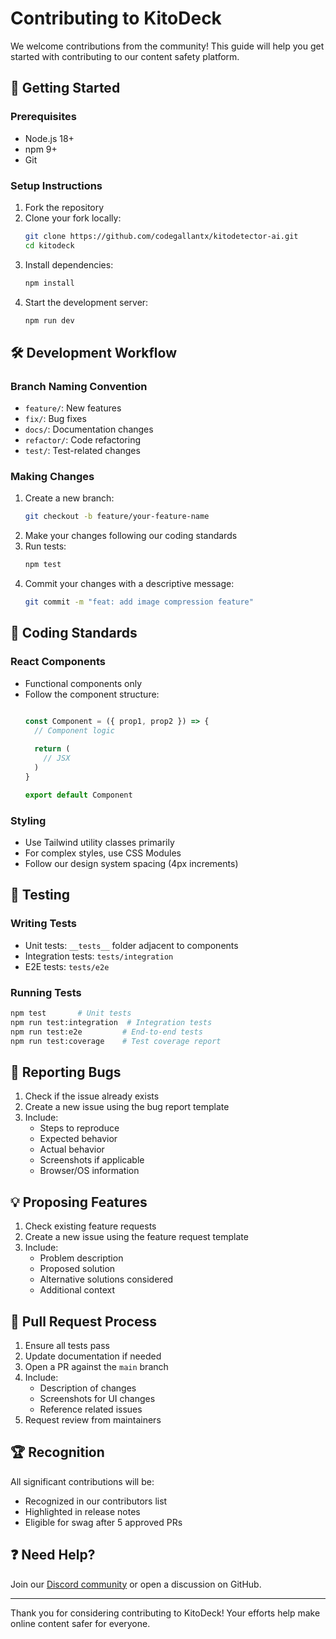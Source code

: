 # Contributing to KitoDeck

We welcome contributions from the community! This guide will help you get started with contributing to our content safety platform.

## 🚀 Getting Started

### Prerequisites
- Node.js 18+
- npm 9+
- Git

### Setup Instructions
1. Fork the repository
2. Clone your fork locally:
   ```bash
   git clone https://github.com/codegallantx/kitodetector-ai.git
   cd kitodeck
   ```
3. Install dependencies:
   ```bash
   npm install
   ```
4. Start the development server:
   ```bash
   npm run dev
   ```

## 🛠 Development Workflow

### Branch Naming Convention
- `feature/`: New features
- `fix/`: Bug fixes
- `docs/`: Documentation changes
- `refactor/`: Code refactoring
- `test/`: Test-related changes

### Making Changes
1. Create a new branch:
   ```bash
   git checkout -b feature/your-feature-name
   ```
2. Make your changes following our coding standards
3. Run tests:
   ```bash
   npm test
   ```
4. Commit your changes with a descriptive message:
   ```bash
   git commit -m "feat: add image compression feature"
   ```

## 📝 Coding Standards

### React Components
- Functional components only
- Follow the component structure:
  ```jsx

  const Component = ({ prop1, prop2 }) => {
    // Component logic
    
    return (
      // JSX
    )
  }

  export default Component
  ```

### Styling
- Use Tailwind utility classes primarily
- For complex styles, use CSS Modules
- Follow our design system spacing (4px increments)

## 🧪 Testing

### Writing Tests
- Unit tests: `__tests__` folder adjacent to components
- Integration tests: `tests/integration`
- E2E tests: `tests/e2e`

### Running Tests
```bash
npm test       # Unit tests
npm run test:integration  # Integration tests
npm run test:e2e         # End-to-end tests
npm run test:coverage    # Test coverage report
```

## 🐛 Reporting Bugs

1. Check if the issue already exists
2. Create a new issue using the bug report template
3. Include:
   - Steps to reproduce
   - Expected behavior
   - Actual behavior
   - Screenshots if applicable
   - Browser/OS information

## 💡 Proposing Features

1. Check existing feature requests
2. Create a new issue using the feature request template
3. Include:
   - Problem description
   - Proposed solution
   - Alternative solutions considered
   - Additional context

## 🔄 Pull Request Process

1. Ensure all tests pass
2. Update documentation if needed
3. Open a PR against the `main` branch
4. Include:
   - Description of changes
   - Screenshots for UI changes
   - Reference related issues
5. Request review from maintainers

## 🏆 Recognition

All significant contributions will be:
- Recognized in our contributors list
- Highlighted in release notes
- Eligible for swag after 5 approved PRs

## ❓ Need Help?

Join our [Discord community](https://discord.gg/) or open a discussion on GitHub.

---

Thank you for considering contributing to KitoDeck! Your efforts help make online content safer for everyone.